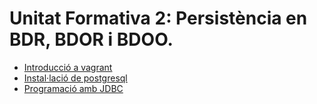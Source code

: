 # Unitat Formativa 2: Persistència en BDR, BDOR i BDOO.

* [Introducció a vagrant](intro-vagrant.md)
* [Instal·lació de postgresql](installacio-postgresql.md)
* [Programació amb JDBC](programacio-jdbc.md)
